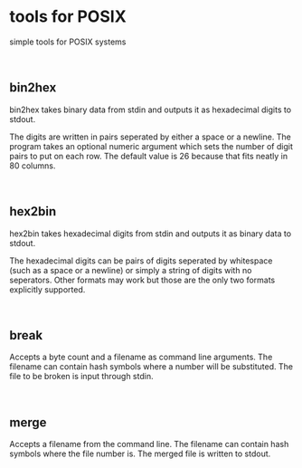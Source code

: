 # tools for POSIX
simple tools for POSIX systems

<br />

## bin2hex
bin2hex takes binary data from stdin and outputs it as hexadecimal digits to stdout.

The digits are written in pairs seperated by either a space or a newline. The program takes an optional numeric argument which sets the number of digit pairs to put on each row. The default value is 26 because that fits neatly in 80 columns.

<br />

## hex2bin
hex2bin takes hexadecimal digits from stdin and outputs it as binary data to stdout.

The hexadecimal digits can be pairs of digits seperated by whitespace (such as a space or a newline) or simply a string of digits with no seperators. Other formats may work but those are the only two formats explicitly supported.

<br />

## break
Accepts a byte count and a filename as command line arguments. The filename can contain hash symbols where a number will be substituted. The file to be broken is input through stdin.

<br />

## merge
Accepts a filename from the command line. The filename can contain hash symbols where the file number is. The merged file is written to stdout.
